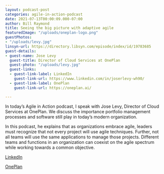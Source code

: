 ```yaml
---
layout: podcast-post
categories: agile-in-action-podcast
date: 2021-07-13T00:00:09.000-07:00
author: Bill Raymond
title: Seeing the big picture with adaptive agile
featuredImage: "/uploads/oneplan-logo.png"
guestPhotos:
- "/uploads/levy.jpg"
linsyn-url: https://directory.libsyn.com/episode/index/id/19783685
guest-details:
- guest-name: Jose Levy
  guest-title: Director of Cloud Services at OnePlan
  guest-photo: "/uploads/levy.jpg"
  guest-links:
  - guest-link-label: LinkedIn
    guest-link-url: https://www.linkedin.com/in/joserlevy-wh90/
  - guest-link-label: OnePlan
    guest-link-url: https://oneplan.ai/

---
```

In today’s Agile in Action podcast, I speak with Jose Levy, Director of Cloud Services at OnePlan. We discuss the importance portfolio management processes and software still play in today’s modern organization.

In this podcast, he explains that as organizations embrace agile, leaders must recognize that not every project will use agile techniques. Further, not all teams will use the same applications to manage those projects. Different teams and functions in an organization can coexist on the agile spectrum while working towards a common objective.

[LinkedIn](https://www.linkedin.com/in/joserlevy-wh90/ "LinkedIn")

[OnePlan]()